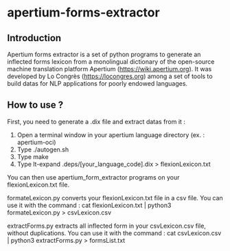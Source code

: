 # apertium-forms-extractor

## Introduction
Apertium forms extractor is a set of python programs to generate an inflected forms lexicon from a monolingual dictionary of the open-source machine translation platform Apertium (https://wiki.apertium.org).
It was developed by Lo Congrès (https://locongres.org) among a set of tools to build datas for NLP applications for poorly endowed languages.

## How to use ?
First, you need to generate a .dix file and extract datas from it :
1) Open a terminal window in your apertium language directory (ex. : apertium-oci)
2) Type ./autogen.sh
3) Type make
4) Type lt-expand .deps/[your_language_code].dix > flexionLexicon.txt

You can then use apertium_form_extractor programs on your flexionLexicon.txt file.

formateLexicon.py converts your flexionLexicon.txt file in a csv file. You can use it with the command : cat flexionLexicon.txt | python3 formateLexicon.py > csvLexicon.csv

extractForms.py extracts all inflected form in your csvLexicon.csv file, without duplications. You can use it with the command : cat csvLexicon.csv | python3 extractForms.py > formsList.txt
